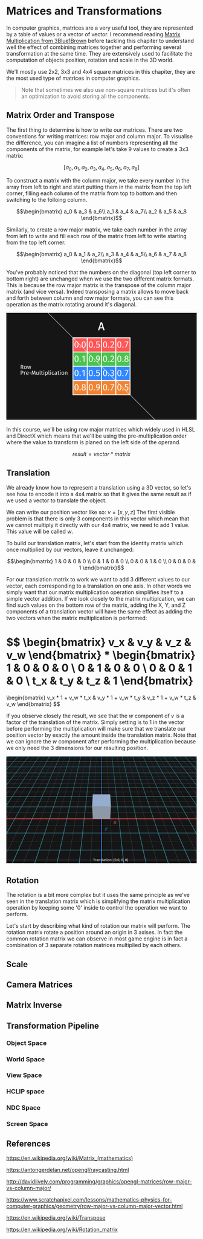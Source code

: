 # Matrices and Transformations

In computer graphics, matrices are a very useful tool, they are represented by a table of values or a vector of vector. I recommend reading [Matrix Multiplication from 3Blue1Brown](https://www.3blue1brown.com/lessons/matrix-multiplication) before tackling this chapiter to understand well the effect of combining matrices together and performing several transformation at the same time. They are extensively used to facilitate the computation of objects position, rotation and scale in the 3D world.

We'll mostly use 2x2, 3x3 and 4x4 square matrices in this chapiter, they are the most used type of matrices in computer graphics.

> Note that sometimes we also use non-square matrices but it's often an optimization to avoid storing all the components.

## Matrix Order and Transpose

The first thing to determine is how to write our matrices. There are two conventions for writing matrices: row major and column major.
To visualise the difference, you can imagine a list of numbers representing all the components of the matrix, for example let's take 9 values to create a 3x3 matrix:

$$[a_0, a_1, a_2, a_3, a_4, a_5, a_6, a_7, a_8]$$

To construct a matrix with the column major, we take every number in the array from left to right and start putting them in the matrix from the top left corner, filling each column of the matrix from top to bottom and then switching to the folloing column.

$$\begin{bmatrix}
a_0 & a_3 & a_6\\
a_1 & a_4 & a_7\\
a_2 & a_5 & a_8
\end{bmatrix}$$

Similarly, to create a row major matrix, we take each number in the array from left to write and fill each row of the matrix from left to write starting from the top left corner.

$$\begin{bmatrix}
a_0 & a_1 & a_2\\
a_3 & a_4 & a_5\\
a_6 & a_7 & a_8
\end{bmatrix}$$

You've probably noticed that the numbers on the diagonal (top left corner to bottom right) are unchanged when we use the two different matrix formats. This is because the row major matrix is the transpose of the column major matrix (and vice versa). Indeed transposing a matrix allows to move back and forth between column and row major formats, you can see this operation as the matrix rotating around it's diagonal.

![](Media/Recordings/Matrix%2000%20Transpose.gif)

In this course, we'll be using row major matrices which widely used in HLSL and DirectX which means that we'll be using the pre-multiplication order where the value to transform is planed on the left side of the operand.

$$result = vector * matrix$$

## Translation

We already know how to represent a translation using a 3D vector, so let's see how to encode it into a 4x4 matrix so that it gives the same result as if we used a vector to translate the object.

We can write our position vector like so: $v = [x, y, z]$ The first visible problem is that there is only 3 components in this vector which mean that we cannot multiply it directly with our 4x4 matrix, we need to add 1 value. This value will be called $w$.

To build our translation matrix, let's start from the identity matrix which once multiplied by our vectors, leave it unchanged:

$$\begin{bmatrix}
1 & 0 & 0 & 0 \\
0 & 1 & 0 & 0 \\
0 & 0 & 1 & 0 \\
0 & 0 & 0 & 1
\end{bmatrix}$$

For our translation matrix to work we want to add 3 different values to our vector, each corresponding to a translation on one axis. In other words we simply want that our matrix multiplication operation simplifies itself to a simple vector addition. If we look closely to the matrix multiplcation, we can find such values on the bottom row of the matrix, adding the X, Y, and Z components of a translation vector will have the same effect as adding the two vectors when the matrix multiplication is performed:

$$
\begin{bmatrix} v_x & v_y & v_z & v_w \end{bmatrix}
*
\begin{bmatrix}
1 & 0 & 0 & 0 \\
0 & 1 & 0 & 0 \\
0 & 0 & 1 & 0 \\
t_x & t_y & t_z & 1
\end{bmatrix}
=
\begin{bmatrix} v_x * 1 + v_w * t_x & v_y * 1 + v_w * t_y & v_z * 1 + v_w * t_z & v_w \end{bmatrix}
$$

If you observe closely the result, we see that the $w$ component of $v$ is a factor of the translation of the matrix. Simply setting is to 1 in the vector before performing the multiplication will make sure that we translate our position vector by exactly the amount inside the translation matrix. Note that we can ignore the $w$ component after performing the multiplication because we only need the 3 dimensions for our resulting position.

![](Media/Recordings/Matrix%2001.gif)

## Rotation

The rotation is a bit more complex but it uses the same principle as we've seen in the translation matrix which is simplifying the matrix multiplication operation by keeping some '0' inside to control the operation we want to perform.

Let's start by describing what kind of rotation our matrix will perform. The rotation matrix rotate a position around an origin in 3 axises. In fact the common rotation matrix we can observe in most game engine is in fact a combination of 3 separate rotation matrices multiplied by each others.



## Scale

## Camera Matrices

## Matrix Inverse

## Transformation Pipeline

### Object Space

### World Space

### View Space

### HCLIP space

### NDC Space

### Screen Space

## References

https://en.wikipedia.org/wiki/Matrix_(mathematics)

https://antongerdelan.net/opengl/raycasting.html

http://davidlively.com/programming/graphics/opengl-matrices/row-major-vs-column-major/

https://www.scratchapixel.com/lessons/mathematics-physics-for-computer-graphics/geometry/row-major-vs-column-major-vector.html

https://en.wikipedia.org/wiki/Transpose

https://en.wikipedia.org/wiki/Rotation_matrix
